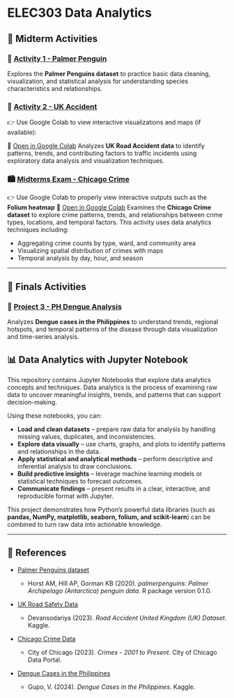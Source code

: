 # ELEC303 Data Analytics

## 📌 Midterm Activities

### 🐧 [Activity 1 - Palmer Penguin](https://github.com/raiahyxs/Data-Analytics/blob/main/ITELEC03/activity%201.ipynb)
Explores the **Palmer Penguins dataset** to practice basic data cleaning, visualization, and statistical analysis for understanding species characteristics and relationships.

### 🛑 [Activity 2 - UK Accident](https://github.com/raiahyxs/Data-Analytics/blob/main/ITELEC03/activity%202.ipynb)
👉 Use Google Colab to view interactive visualizations and maps (if available):

🔗 [Open in Google Colab](https://colab.research.google.com/drive/1bjqU6dTWfeR5mY6nVuapOc29JIm7WNUc?usp=sharing)
Analyzes **UK Road Accident data** to identify patterns, trends, and contributing factors to traffic incidents using exploratory data analysis and visualization techniques.

### 🏙️ [Midterms Exam - Chicago Crime](https://github.com/raiahyxs/Data-Analytics/blob/main/ITELEC03/MIDTERMS%20EXAMS/MIDTERM_EXAM.ipynb)
👉 Use Google Colab to properly view interactive outputs such as the **Folium heatmap**
🔗 [Open in Google Colab](https://colab.research.google.com/drive/1raNBgLtdxNUYyablbJ5BCgiTDmqK-Jeq?usp=sharing)
Examines the **Chicago Crime dataset** to explore crime patterns, trends, and relationships between crime types, locations, and temporal factors.
This activity uses data analytics techniques including:
- Aggregating crime counts by type, ward, and community area
- Visualizing spatial distribution of crimes with maps
- Temporal analysis by day, hour, and season

---

## 📌 Finals Activities

### 🦟 [Project 3 - PH Dengue Analysis](https://github.com/raiahyxs/Data-Analytics/blob/main/ITELEC03/FINALS-ACTIVITIES/PROJECT3_PH_DENGUE_ANALYSIS.ipynb)
Analyzes **Dengue cases in the Philippines** to understand trends, regional hotspots, and temporal patterns of the disease through data visualization and time-series analysis.

## 📊 Data Analytics with Jupyter Notebook

This repository contains Jupyter Notebooks that explore data analytics concepts and techniques.
Data analytics is the process of examining raw data to uncover meaningful insights, trends, and patterns that can support decision-making.

Using these notebooks, you can:

- **Load and clean datasets** – prepare raw data for analysis by handling missing values, duplicates, and inconsistencies.
- **Explore data visually** – use charts, graphs, and plots to identify patterns and relationships in the data.
- **Apply statistical and analytical methods** – perform descriptive and inferential analysis to draw conclusions.
- **Build predictive insights** – leverage machine learning models or statistical techniques to forecast outcomes.
- **Communicate findings** – present results in a clear, interactive, and reproducible format with Jupyter.

This project demonstrates how Python’s powerful data libraries (such as **pandas, NumPy, matplotlib, seaborn, folium, and scikit-learn**) can be combined to turn raw data into actionable knowledge.

---

## 🔗 References

- [Palmer Penguins dataset](https://allisonhorst.github.io/palmerpenguins/)
  - Horst AM, Hill AP, Gorman KB (2020). *palmerpenguins: Palmer Archipelago (Antarctica) penguin data*. R package version 0.1.0.

- [UK Road Safety Data](https://www.kaggle.com/datasets/devansodariya/road-accident-united-kingdom-uk-dataset)
  - Devansodariya (2023). *Road Accident United Kingdom (UK) Dataset*. Kaggle.

- [Chicago Crime Data](https://data.cityofchicago.org/Public-Safety/Crimes-2001-to-Present/ijzp-q8t2)
  - City of Chicago (2023). *Crimes - 2001 to Present*. City of Chicago Data Portal.

- [Dengue Cases in the Philippines](https://www.kaggle.com/datasets/vincentgupo/dengue-cases-in-the-philippines)
  - Gupo, V. (2024). *Dengue Cases in the Philippines*. Kaggle.
